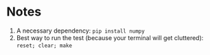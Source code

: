 # Notes

1. A necessary dependency: `pip install numpy`
2. Best way to run the test (because your terminal will get cluttered): `reset; clear; make`
